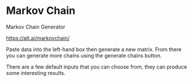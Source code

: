 # Markov Chain
Markov Chain Generator

https://atl.ai/markovchain/

Paste data into the left-hand box then generate a new matrix. From there you can generate more chains using the generate chains button.

There are a few default inputs that you can choose from, they can produce some interesting results.

